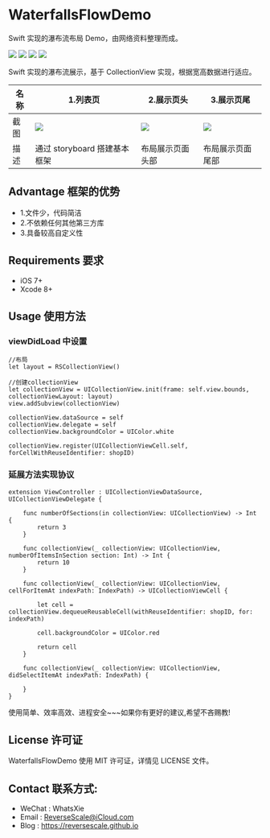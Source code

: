 # WaterfallsFlowDemo
Swift 实现的瀑布流布局 Demo，由网络资料整理而成。

![](https://img.shields.io/badge/platform-iOS-red.svg) 
![](https://img.shields.io/badge/language-Objective--C-orange.svg) 
![](https://img.shields.io/badge/download-205K-brightgreen.svg)
![](https://img.shields.io/badge/license-MIT%20License-brightgreen.svg) 

Swift 实现的瀑布流展示，基于 CollectionView 实现，根据宽高数据进行适应。

| 名称 |1.列表页 |2.展示页头 |3.展示页尾 |
| ------------- | ------------- | ------------- | ------------- |
| 截图 | ![](http://og1yl0w9z.bkt.clouddn.com/17-9-15/5454399.jpg) | ![](http://og1yl0w9z.bkt.clouddn.com/17-9-15/37963953.jpg) | ![](http://og1yl0w9z.bkt.clouddn.com/17-9-15/74870795.jpg) |
| 描述 | 通过 storyboard 搭建基本框架 | 布局展示页面头部 | 布局展示页面尾部 |


## Advantage 框架的优势
* 1.文件少，代码简洁
* 2.不依赖任何其他第三方库
* 3.具备较高自定义性


## Requirements 要求
* iOS 7+
* Xcode 8+


## Usage 使用方法
### viewDidLoad 中设置
```
//布局
let layout = RSCollectionView()

//创建collectionView
let collectionView = UICollectionView.init(frame: self.view.bounds, collectionViewLayout: layout)
view.addSubview(collectionView)

collectionView.dataSource = self
collectionView.delegate = self
collectionView.backgroundColor = UIColor.white

collectionView.register(UICollectionViewCell.self, forCellWithReuseIdentifier: shopID)
```
### 延展方法实现协议
```
extension ViewController : UICollectionViewDataSource, UICollectionViewDelegate {
    
    func numberOfSections(in collectionView: UICollectionView) -> Int {
        return 3
    }
    
    func collectionView(_ collectionView: UICollectionView, numberOfItemsInSection section: Int) -> Int {
        return 10
    }
    
    func collectionView(_ collectionView: UICollectionView, cellForItemAt indexPath: IndexPath) -> UICollectionViewCell {
        
        let cell = collectionView.dequeueReusableCell(withReuseIdentifier: shopID, for: indexPath)
        
        cell.backgroundColor = UIColor.red
        
        return cell
    }
    
    func collectionView(_ collectionView: UICollectionView, didSelectItemAt indexPath: IndexPath) {
        
    }
}
```

使用简单、效率高效、进程安全~~~如果你有更好的建议,希望不吝赐教!


## License 许可证
WaterfallsFlowDemo 使用 MIT 许可证，详情见 LICENSE 文件。


## Contact 联系方式:
* WeChat : WhatsXie
* Email : ReverseScale@iCloud.com
* Blog : https://reversescale.github.io
